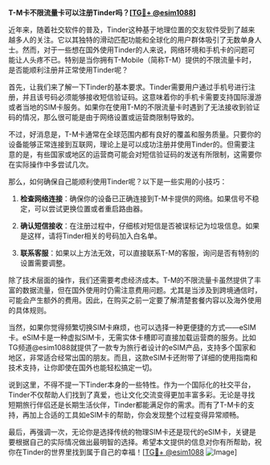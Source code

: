 **T-M卡不限流量卡可以注册Tinder吗？[[TG💪+ @esim1088](https://t.me/s/esim1088)]**

近年来，随着社交软件的普及，Tinder这种基于地理位置的交友软件受到了越来越多人的关注。它以其独特的滑动匹配功能和全球化的用户群体吸引了无数单身人士。然而，对于一些想在国外使用Tinder的人来说，网络环境和手机卡的问题可能让人头疼不已。特别是当你拥有T-Mobile（简称T-M）提供的不限流量卡时，是否能顺利注册并正常使用Tinder呢？

首先，让我们来了解一下Tinder的基本要求。Tinder需要用户通过手机号进行注册，并且该号码必须能够接收短信验证码。这意味着你的手机卡需要支持国际漫游或者当地的SIM卡服务。如果你在使用T-M的不限流量卡时遇到了无法接收到验证码的情况，那么很可能是由于网络设置或运营商限制导致的。

不过，好消息是，T-M卡通常在全球范围内都有良好的覆盖和服务质量。只要你的设备能够正常连接到互联网，理论上是可以成功注册并使用Tinder的。但需要注意的是，有些国家或地区的运营商可能会对短信验证码的发送有所限制，这需要你在实际操作中多尝试几次。

那么，如何确保自己能顺利使用Tinder呢？以下是一些实用的小技巧：

1. **检查网络连接**：确保你的设备已正确连接到T-M卡提供的网络。如果信号不稳定，可以尝试更换位置或者重启路由器。

2. **确认短信接收**：在注册过程中，仔细核对短信是否被误标记为垃圾信息。如果是这样，请将Tinder相关的号码加入白名单。

3. **联系客服**：如果以上方法无效，可以直接联系T-M的客服，询问是否有特别的设置需要调整。

除了技术层面的操作，我们还需要考虑经济成本。T-M的不限流量卡虽然提供了丰富的数据流量，但在国外使用时仍需注意费用问题。尤其是当涉及到跨境通信时，可能会产生额外的费用。因此，在购买之前一定要了解清楚套餐内容以及海外使用的具体规则。

当然，如果你觉得频繁切换SIM卡麻烦，也可以选择一种更便捷的方式——eSIM卡。eSIM卡是一种虚拟SIM卡，无需实体卡槽即可直接加载运营商的服务。比如TG频道@esim1088就提供了一款专为旅行者设计的eSIM产品，支持多个国家和地区，非常适合经常出国的朋友。而且，这款eSIM卡还附带了详细的使用指南和技术支持，让你即使在国外也能轻松搞定一切。

说到这里，不得不提一下Tinder本身的一些特性。作为一个国际化的社交平台，Tinder不仅帮助人们找到了真爱，也让文化交流变得更加丰富多彩。无论是寻找短期旅行伴侣还是长期生活伙伴，Tinder都能满足你的需求。而有了T-M卡的支持，再加上合适的工具如eSIM卡的帮助，你会发现整个过程变得异常顺畅。

最后，再强调一次，无论你是选择传统的物理SIM卡还是现代的eSIM卡，关键是要根据自己的实际情况做出最明智的选择。希望本文提供的信息对你有所帮助，祝你在Tinder的世界里找到属于自己的幸福！[[TG💪+ @esim1088](https://t.me/s/esim1088) ![Image](https://i.postimg.cc/4NQfJmqS/Snipaste-2025-05-13-00-14-12.png)]
